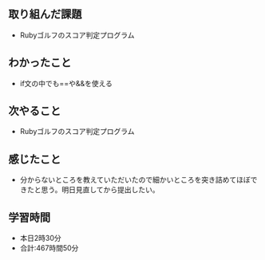 ## 取り組んだ課題
- Rubyゴルフのスコア判定プログラム
## わかったこと
- if文の中でも==や&&を使える 
## 次やること
- Rubyゴルフのスコア判定プログラム
## 感じたこと
- 分からないところを教えていただいたので細かいところを突き詰めてほぼできたと思う。明日見直してから提出したい。
## 学習時間
- 本日2時30分<br>
- 合計:467時間50分
